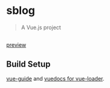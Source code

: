 # sblog

> A Vue.js project

##

[preview](https://x1059455449.github.io/vue-blog-pre/dist/#/)

## Build Setup
[vue-guide](http://vuejs-templates.github.io/webpack/) and [vuedocs for vue-loader](http://vuejs.github.io/vue-loader).
